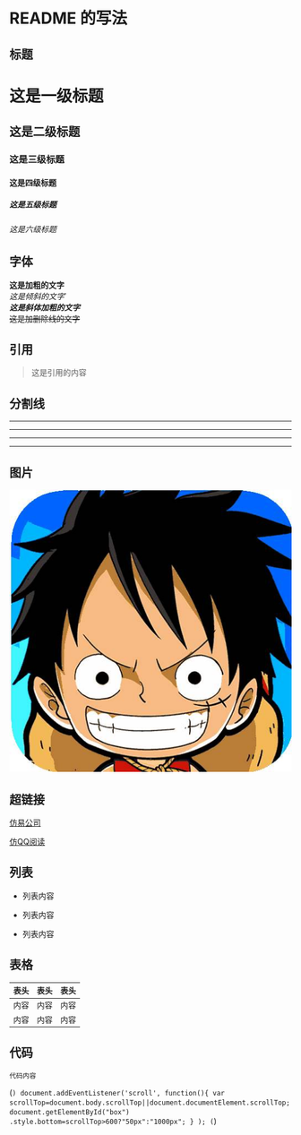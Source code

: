 # README 的写法

## 标题

# 这是一级标题
## 这是二级标题
### 这是三级标题
#### 这是四级标题
##### 这是五级标题
###### 这是六级标题

## 字体

**这是加粗的文字**
<br/>
*这是倾斜的文字*`
<br/>
***这是斜体加粗的文字***
<br/>
~~这是加删除线的文字~~

## 引用

>这是引用的内容

## 分割线

---
----
***
*****

## 图片
![路飞](./images/timg.jpg "悬停显示")

## 超链接

[仿易公司](https://jinhuangmin.github.io/yifirm/)
<br/>

[仿QQ阅读](https://jinhuangmin.github.io/qqreadbook/)

## 列表

- 列表内容
+ 列表内容
* 列表内容

## 表格

表头|表头|表头
---|:--:|---:
内容|内容|内容
内容|内容|内容

## 代码

`代码内容`

(```)
document.addEventListener('scroll',
		function(){
      var scrollTop=document.body.scrollTop||document.documentElement.scrollTop;
			document.getElementById("box")
					.style.bottom=scrollTop>600?"50px":"1000px";
			}
		);
(```)
